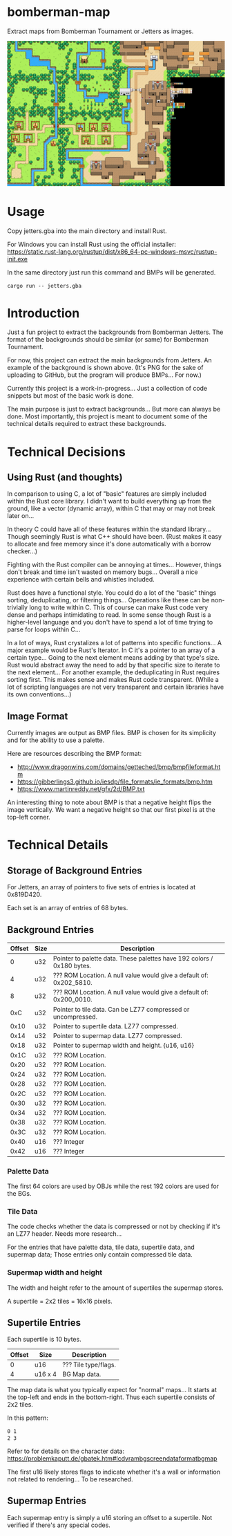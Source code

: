 # bomberman-map
Extract maps from Bomberman Tournament or Jetters as images.

![Background 1](bg_01.png)

# Usage
Copy jetters.gba into the main directory and install Rust.

For Windows you can install Rust using the official installer: https://static.rust-lang.org/rustup/dist/x86_64-pc-windows-msvc/rustup-init.exe

In the same directory just run this command and BMPs will be generated.
```
cargo run -- jetters.gba
```

# Introduction
Just a fun project to extract the backgrounds from Bomberman Jetters. The format of the backgrounds should be similar (or same) for Bomberman Tournament.

For now, this project can extract the main backgrounds from Jetters. An example of the background is shown above.
(It's PNG for the sake of uploading to GitHub, but the program will produce BMPs... For now.)

Currently this project is a work-in-progress... Just a collection of code snippets but most of the basic work is done.

The main purpose is just to extract backgrounds... But more can always be done. Most importantly, this project is meant to document some of the technical details required to extract these backgrounds.

# Technical Decisions

## Using Rust (and thoughts)
In comparison to using C, a lot of "basic" features are simply included within the Rust core library. I didn't want to build everything up from the ground, like a vector (dynamic array), within C that may or may not break later on...

In theory C could have all of these features within the standard library... Though seemingly Rust is what C++ should have been. (Rust makes it easy to allocate and free memory since it's done automatically with a borrow checker...)

Fighting with the Rust compiler can be annoying at times... However, things don't break and time isn't wasted on memory bugs... Overall a nice experience with certain bells and whistles included.

Rust does have a functional style. You could do a lot of the "basic" things sorting, deduplicating, or filtering things... Operations like these can be non-trivially long to write within C. This of course can make Rust code very dense and perhaps intimidating to read. In some sense though Rust is a higher-level language and you don't have to spend a lot of time trying to parse for loops within C...

In a lot of ways, Rust crystalizes a lot of patterns into specific functions... A major example would be Rust's Iterator. In C it's a pointer to an array of a certain type... Going to the next element means adding by that type's size. Rust would abstract away the need to add by that specific size to iterate to the next element... For another example, the deduplicating in Rust requires sorting first. This makes sense and makes Rust code transparent. (While a lot of scripting languages are not very transparent and certain libraries have its own conventions...)

## Image Format
Currently images are output as BMP files. BMP is chosen for its simplicity and for the ability to use a palette.

Here are resources describing the BMP format:
- http://www.dragonwins.com/domains/getteched/bmp/bmpfileformat.htm
- https://gibberlings3.github.io/iesdp/file_formats/ie_formats/bmp.htm
- https://www.martinreddy.net/gfx/2d/BMP.txt

An interesting thing to note about BMP is that a negative height flips the image vertically. We want a negative height so that our first pixel is at the top-left corner.

# Technical Details

## Storage of Background Entries

For Jetters, an array of pointers to five sets of entries is located at 0x819D420.

Each set is an array of entries of 68 bytes.

## Background Entries

| Offset | Size | Description |
| ------ | ---- | ----------- |
| 0 | u32 | Pointer to palette data. These palettes have 192 colors / 0x180 bytes. |
| 4 | u32 | ??? ROM Location. A null value would give a default of: 0x202_5810. |
| 8 | u32 | ??? ROM Location. A null value would give a default of: 0x200_0010. |
| 0xC | u32 | Pointer to tile data. Can be LZ77 compressed or uncompressed. |
| 0x10 | u32 | Pointer to supertile data. LZ77 compressed. |
| 0x14 | u32 | Pointer to supermap data. LZ77 compressed. |
| 0x18 | u32 | Pointer to supermap width and height. {u16, u16} |
| 0x1C | u32 | ??? ROM Location. |
| 0x20 | u32 | ??? ROM Location. |
| 0x24 | u32 | ??? ROM Location. |
| 0x28 | u32 | ??? ROM Location. |
| 0x2C | u32 | ??? ROM Location. |
| 0x30 | u32 | ??? ROM Location. |
| 0x34 | u32 | ??? ROM Location. |
| 0x38 | u32 | ??? ROM Location. |
| 0x3C | u32 | ??? ROM Location. |
| 0x40 | u16 | ??? Integer |
| 0x42 | u16 | ??? Integer |

### Palette Data

The first 64 colors are used by OBJs while the rest 192 colors are used for the BGs.

### Tile Data

The code checks whether the data is compressed or not by checking if it's an LZ77 header. Needs more research...

For the entries that have palette data, tile data, supertile data, and supermap data; Those entries only contain compressed tile data.

### Supermap width and height

The width and height refer to the amount of supertiles the supermap stores.

A supertile = 2x2 tiles = 16x16 pixels.

## Supertile Entries

Each supertile is 10 bytes.

| Offset | Size | Description |
| ------ | ---- | ----------- |
| 0 | u16 | ??? Tile type/flags. |
| 4 | u16 x 4 | BG Map data. |

The map data is what you typically expect for "normal" maps... It starts at the top-left and ends in the bottom-right. Thus each supertile consists of 2x2 tiles.

In this pattern:
```
0 1
2 3
```

Refer to for details on the character data: https://problemkaputt.de/gbatek.htm#lcdvrambgscreendataformatbgmap

The first u16 likely stores flags to indicate whether it's a wall or information not related to rendering... To be researched.

## Supermap Entries

Each supermap entry is simply a u16 storing an offset to a supertile. Not verified if there's any special codes.
